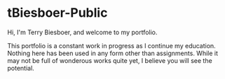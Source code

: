 # tBiesboer-Public
 
 Hi, I'm Terry Biesboer, and welcome to my portfolio.
 
 This portfolio is a constant work in progress as I continue my education. Nothing here has been used in any form other than assignments. While it may not be full of wonderous works quite yet, I believe you will see the potential.
 
 
